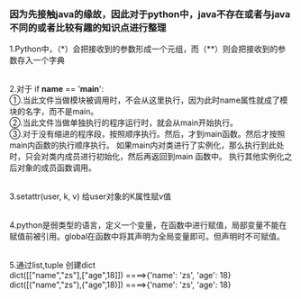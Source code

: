 ### 因为先接触java的缘故，因此对于python中，java不存在或者与java不同的或者比较有趣的知识点进行整理

1.Python中，（*）会把接收到的参数形成一个元组，而（**）则会把接收到的参数存入一个字典<br><br>

2.对于  if __name__ == '__main__': <br>
①.当此文件当做模块被调用时，不会从这里执行，因为此时name属性就成了模块的名字，而不是main。<br>
②.当此文件当做单独执行的程序运行时，就会从main开始执行。<br>
③.对于没有缩进的程序段，按照顺序执行。然后，才到main函数。然后才按照main内函数的执行顺序执行。
如果main内对类进行了实例化，那么执行到此处时，只会对类内成员进行初始化，然后再返回到main 函数中。 
执行其他实例化之后对象的成员函数调用。<br><br>

3.setattr(user, k, v)    给user对象的K属性赋v值<br><br>

4.python是弱类型的语言，定义一个变量，在函数中进行赋值，局部变量不能在赋值前被引用。global在函数中将其声明为全局变量即可。但声明时不可赋值。<br><br>

5.通过list,tuple 创建dict      
dict([["name","zs"],["age",18]]) ====>{'name': 'zs', 'age': 18}<br>
dict([("name","zs"),("age",18)]) ====>{'name': 'zs', 'age': 18}<br>
<br>
